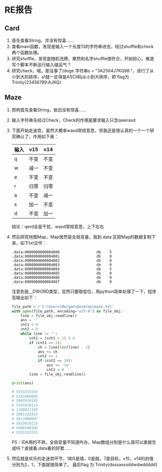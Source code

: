 # RE报告

## Card

1. 首先查看String，并没有惊喜……
2. 查看main函数，发现是输入一个长度13的字符串进去，经过shuffle和check两个函数处理。
3. 研究shuffle，发现是随机洗牌，果然和名字shuffle很符合，开始担心，难道写个脚本不断运行输入碰运气？
4. 研究check，哦，那没事了(doge
   字符串s = "3A2564J7KQ98:"，进行了从小到大的排序，a1就一定得是ASCII码从小到大排序，即
   flag为 Trinity{23456789:AJKQ}

## Maze

1. 照例首先查看String，依旧没有惊喜……

2. 输入字符串先经过Check，Check的作用是要求输入只含qwerasd

3. 下面开始走迷宫，虽然大概率wasd常规意思，但我还是很认真的一个一个研究确认了，作用如下表：

   | 输入 | v15  | v14  |
   | ---- | ---- | ---- |
   | q    | 不变 | 不变 |
   | w    | 减一 | 不变 |
   | e    | 不变 | 不变 |
   | r    | 归零 | 归零 |
   | a    | 不变 | 减一 |
   | s    | 加一 | 不变 |
   | d    | 不变 | 加一 |

   结论：qerd全是干扰，wasd常规意思，上下左右

4. 然后研究地图Map，Map居然是全局变量，我到.data 区把Map的数据复制下来，如下txt文件：

   ```
   .data:0000000000004080                 db    5
   .data:0000000000004081                 db    0
   .data:0000000000004082                 db    0
   .data:0000000000004083                 db    0
   .data:0000000000004084                 db    5
   .data:0000000000004085                 db    0
   .data:0000000000004086                 db    0
   .data:0000000000004087                 db    0
   ```

   注意到是__DWORD类型，显然只要取低位，用python简单处理了一下，程序及输出如下：

   ```python
   file_path = r'C:\Users\Morgan\Desktop\maze.txt'
   with open(file_path, encoding='utf-8') as file_obj:
       line = file_obj.readline()
       ans = ''
       cnt1 = 0
       cnt2 = 0
       while line != '':
           cnt1 = (cnt1 + 1) % 4
           if (cnt1 == 1):
               ch = line[len(line) - 2]
               ans += ch
               cnt2 += 1
               if (cnt2 == 10):
                   ans += '\n'
                   cnt2 = 0
           line = file_obj.readline()
   
   print(ans)
   
   # 5555555555
   # 5101000005
   # 5001010105
   # 5101010115
   # 1100011105
   # 5001101015
   # 5011000007
   # 5010010115
   # 5000100105
   # 5555555555
   ```

   PS：IDA用的不熟，全局变量不知道咋办，Map数组分别是什么值可以直接生成吗？直接看.data看的好累……

5. 然后就是欢乐的走迷宫环节，1和5是墙，0是路，7是目标，v15，v14的初值分别为2，1，下面就很简单了。
   最后flag 为 Trinity{dsssasssddwdwddddd}